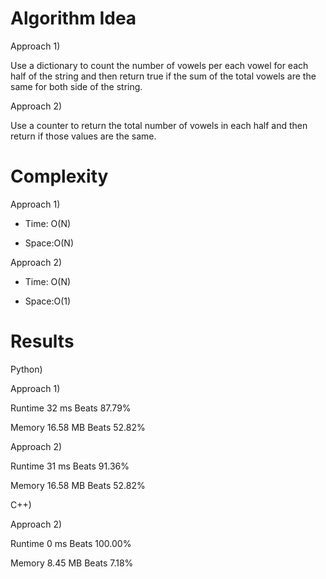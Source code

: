 # Algorithm Idea

Approach 1)

Use a dictionary to count the number of vowels per each vowel for each half of the string and then return true if the sum of the total vowels are the same for both side of the string.

Approach 2)

Use a counter to return the total number of vowels in each half and then return if those values are the same.

# Complexity

Approach 1)

- Time: O(N)

- Space:O(N)

Approach 2)

- Time: O(N)

- Space:O(1)

# Results

Python)

Approach 1)

Runtime
32
ms
Beats
87.79%

Memory
16.58
MB
Beats
52.82%

Approach 2)

Runtime
31
ms
Beats
91.36%

Memory
16.58
MB
Beats
52.82%

C++)

Approach 2)

Runtime
0
ms
Beats
100.00%

Memory
8.45
MB
Beats
7.18%